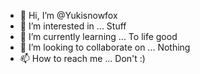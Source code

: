 - 👋 Hi, I’m @Yukisnowfox
- 👀 I’m interested in ... Stuff
- 🌱 I’m currently learning ... To life good
- 💞️ I’m looking to collaborate on ... Nothing
- 📫 How to reach me ... Don't :)

<!---
Yukisnowfox/Yukisnowfox is a ✨ special ✨ repository because its `README.md` (this file) appears on your GitHub profile.
You can click the Preview link to take a look at your changes.
--->
